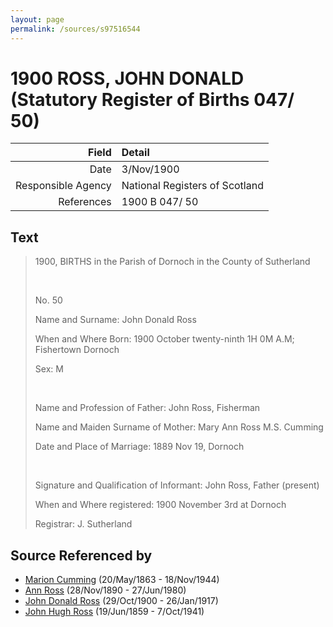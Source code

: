 ```yaml
---
layout: page
permalink: /sources/s97516544
---
```


# 1900 ROSS, JOHN DONALD (Statutory Register of Births 047/ 50)

Field | Detail
---:|:---
Date | 3/Nov/1900
Responsible Agency | National Registers of Scotland
References | 1900 B 047/ 50

## Text

> 1900, BIRTHS in the Parish of Dornoch in the County of Sutherland
>
> <br/>
>
> No. 50
>
> Name and Surname: John Donald Ross
>
> When and Where Born: 1900 October twenty-ninth 1H 0M A.M; Fishertown Dornoch
>
> Sex: M
>
> <br/>
>
> Name and Profession of Father: John Ross, Fisherman
>
> Name and Maiden Surname of Mother: Mary Ann Ross M.S. Cumming
>
> Date and Place of Marriage: 1889 Nov 19, Dornoch
>
> <br/>
>
> Signature and Qualification of Informant: John Ross, Father (present)
>
> When and Where registered: 1900 November 3rd at Dornoch
>
> Registrar: J. Sutherland
>

## Source Referenced by

* [Marion Cumming](../people/@59851647@-marion-cumming-b1863-5-20-d1944-11-18.md) (20/May/1863 - 18/Nov/1944)
* [Ann Ross](../people/@52613824@-ann-ross-b1890-11-28-d1980-6-27.md) (28/Nov/1890 - 27/Jun/1980)
* [John Donald Ross](../people/@60714754@-john-donald-ross-b1900-10-29-d1917-1-26.md) (29/Oct/1900 - 26/Jan/1917)
* [John Hugh Ross](../people/@75057664@-john-hugh-ross-b1859-6-19-d1941-10-7.md) (19/Jun/1859 - 7/Oct/1941)
